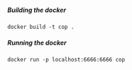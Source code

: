 ##### Building the docker
`docker build -t cop .`

##### Running the docker
`docker run -p localhost:6666:6666 cop`